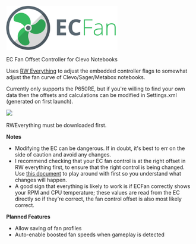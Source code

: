 <p align="left"><img src="Banner.svg" width="300"></p>

EC Fan Offset Controller for Clevo Notebooks


Uses [RW Everything](http://rweverything.com/) to adjust the embedded controller flags to somewhat adjust the fan curve of Clevo/Sager/Metabox notebooks. 

Currently only supports the P650RE, but if you're willing to find your own data then the offsets and calculations can be modified in Settings.xml (generated on first launch). 

![](https://i.imgur.com/lruD3I7.png)

RWEverything must be downloaded first. 

**Notes**
* Modifying the EC can be dangerous. If in doubt, it's best to err on the side of caution and avoid any changes. 
* I recommend checking that your EC fan control is at the right offset in RW everything first, to ensure that the right control is being changed. Use [this document](http://forum.notebookreview.com/threads/successful-p650re-fan-speed-modification-via-ec.807214/#post-10572037) to play around with first so you understand what changes will happen. 
* A good sign that everything is likely to work is if ECFan correctly shows your RPM and CPU temperature; these values are read from the EC directly so if they're correct, the fan control offset is also most likely correct. 


**Planned Features**
* Allow saving of fan profiles
* Auto-enable boosted fan speeds when gameplay is detected
